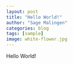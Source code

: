 ```yaml
---
layout: post
title: "Hello World!"
author: "Sage Malingen"
categories: blog
tags: [sample]
image: white-flower.jpg
---
```


Hello World!
